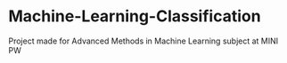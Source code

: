 # Machine-Learning-Classification
Project made for Advanced Methods in Machine Learning subject at MINI PW
